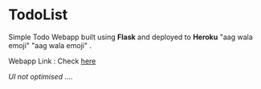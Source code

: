 # TodoList

Simple Todo Webapp built using **Flask** and deployed to **Heroku** "aag wala emoji" "aag wala emoji" .

Webapp Link : Check [here](https://flaskflasktodo.herokuapp.com/)

*UI not optimised* ....    
